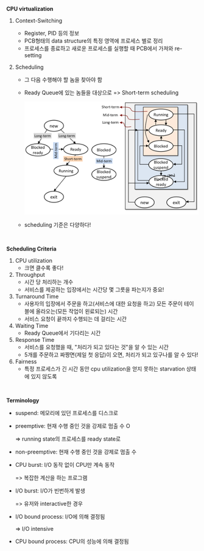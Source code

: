 **CPU virtualization**

1. Context-Switching

   - Register, PID 등의 정보
   - PCB형태의 data structure의 특정 영역에 프로세스 별로 정리
   - 프로세스를 종료하고 새로운 프로세스를 실행할 때 PCB에서 가져와 re-setting

2. Scheduling

   - 그 다음 수행해야 할 놈을 찾아야 함

   - Ready Queue에 있는 놈들을 대상으로 => Short-term scheduling

     ![IMG_3602D97B97AD-1](image.assets/IMG_3602D97B97AD-1.jpeg)

   - scheduling 기준은 다양하다!

<br>

**Scheduling Criteria**

1. CPU utilization
   - 크면 클수록 좋다!
2. Throughput
   - 시간 당 처리하는 개수
   - 서비스를 제공하는 입장에서는 시간당 몇 그릇을 파는지가 중요!
3. Turnaround Time
   - 사용자의 입장에서 주문을 하고(서비스에 대한 요청을 하고) 모든 주문이 테이블에 올라오는(모든 작업이 왼료되는) 시간
   - 서비스 요청이 끝까지 수행되는 데 걸리는 시간
4. Waiting Time
   - Ready Queue에서 기다리는 시간
5. Response Time
   - 서비스를 요청했을 때, "처리가 되고 있다는 것"을 알 수 있는 시간
   - 5개를 주문하고 짜짱면(제일 첫 응답)이 오면, 처리가 되고 있구나를 알 수 있다!
6. Fairness
   - 특정 프로세스가 긴 시간 동안 cpu utilization을 얻지 못하는 starvation 상태에 있지 않도록

<br>

**Terminology**

- suspend: 메모리에 있던 프로세스를 디스크로

- preemptive: 현재 수행 중인 것을 강제로 멈출 수 O

  => running state의 프로세스를 ready state로

- non-preemptive: 현재 수행 중인 것을 강제로 멈출 수 

- CPU burst: I/O 동작 없이 CPU만 계속 동작

  => 복잡한 계산을 하는 프로그램

- I/O burst: I/O가 빈번하게 발생

  => 유저와 interactive한 경우

- I/O bound process: I/O에 의해 결정됨

  => I/O intensive

- CPU bound process: CPU의 성능에 의해 결정됨